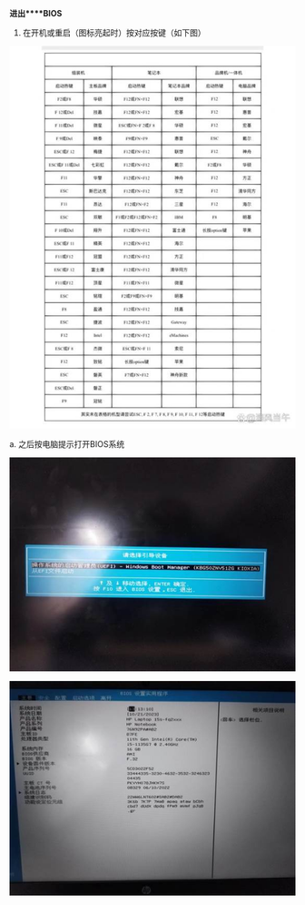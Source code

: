 **进出****BIOS**

1. 在开机或重启（图标亮起时）按对应按键（如下图）

![img](./assets/clip_image002.jpg)

a.  之后按电脑提示打开BIOS系统

![img](./assets/clip_image004.jpg)

![img](./assets/clip_image006.jpg)